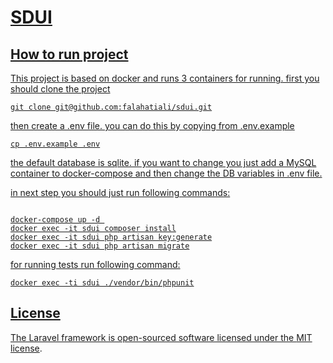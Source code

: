 <p align="center"><a href="https://laravel.com" target="_blank">
<h1>
    SDUI
</h1>

<p align="center"></p>

## How to run project

This project is based on docker and runs 3 containers for running.
first you should clone the project
```angular2html
git clone git@github.com:falahatiali/sdui.git
```

then create a .env file. you can do this by copying from .env.example
```angular2html
cp .env.example .env
```

the default database is sqlite. if you want to change you just add a MySQL container to docker-compose
and then change the DB variables in .env file.


in next step you should just run following commands:
```angular2html

docker-compose up -d 
docker exec -it sdui composer install
docker exec -it sdui php artisan key:generate
docker exec -it sdui php artisan migrate
```

for running tests run following command:

```angular2html
docker exec -ti sdui ./vendor/bin/phpunit
```
## License

The Laravel framework is open-sourced software licensed under the [MIT license](https://opensource.org/licenses/MIT).
